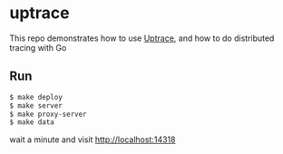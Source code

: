 # uptrace
This repo demonstrates how to use [Uptrace](https://uptrace.dev), and how to do distributed tracing with Go

## Run
```bash
$ make deploy
$ make server
$ make proxy-server
$ make data
```
wait a minute and visit [http://localhost:14318](http://localhost:14318)
